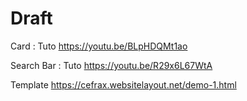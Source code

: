 # Draft

Card : Tuto
https://youtu.be/BLpHDQMt1ao

Search Bar : Tuto
https://youtu.be/R29x6L67WtA


Template 
https://cefrax.websitelayout.net/demo-1.html
